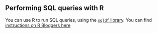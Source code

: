 ## Performing SQL queries with R

You can use R to run SQL queries, using the [`sqldf` library](https://cran.r-project.org/web/packages/sqldf/sqldf.pdf). You can find [instructions on R Bloggers here](https://www.r-bloggers.com/make-r-speak-sql-with-sqldf/)
